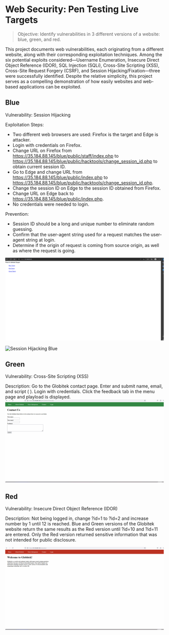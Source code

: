# Web Security: Pen Testing Live Targets 

> Objective: Identify vulnerabilities in 3 different versions of a website: blue, green, and red.

This project documents web vulnerabilities, each originating from a different website, along with their corresponding exploitation techniques. Among the six potential exploits considered—Username Enumeration, Insecure Direct Object Reference (IDOR), SQL Injection (SQLi), Cross-Site Scripting (XSS), Cross-Site Request Forgery (CSRF), and Session Hijacking/Fixation—three were successfully identified. Despite the relative simplicity, this project serves as a compelling demonstration of how easily websites and web-based applications can be exploited.


## Blue

Vulnerability: Session Hijacking

Exploitation Steps:
- Two different web browsers are used: Firefox is the target and Edge is attacker.
- Login with credentials on Firefox.
- Change URL on Firefox from https://35.184.88.145/blue/public/staff/index.php to https://35.184.88.145/blue/public/hacktools/change_session_id.php to obtain current session ID.
- Go to Edge and change URL from https://35.184.88.145/blue/public/index.php to https://35.184.88.145/blue/public/hacktools/change_session_id.php.
- Change the session ID on Edge to the session ID obtained from Firefox.
- Change URL on Edge back to https://35.184.88.145/blue/public/index.php.
- No credentials were needed to login. 

Prevention: 
- Session ID should be a long and unique number to eliminate random guessing.
- Confirm that the user-agent string used for a request matches the user-agent string at login.
- Determine if the origin of request is coming from source origin, as well as where the request is going. 

<img src="Session Hijacking Blue.gif">

![Session Hijacking Blue](https://github.com/CyberDefender369/Pen-Testing-Live-Targets/assets/96165986/318f8e00-791d-4c62-88a6-23d4f4d70991)


## Green

Vulnerability: Cross-Site Scripting (XSS)

Description: Go to the Globitek contact page. Enter and submit name, email, and script (<script>alert('Graciano found the XSS!');</script>
). Login with credentials. Click the feedback tab in the menu page and playload is displayed.
<img src="XSS Green.gif">


## Red

Vulnerability: Insecure Direct Object Reference (IDOR)

Description: Not being logged in, change ?id=1 to ?id=2 and increase number by 1 until 12 is reached. Blue and Green versions of the Globitek website return the same results as the Red version until ?id=10 and ?id=11 are entered. Only the Red version returned sensitive information that was not intended for public disclosure.

<img src="IDOR Red.gif">
